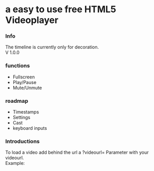 # a easy to use free HTML5 Videoplayer

### Info
The timeline is currently only for decoration.
<br>
V 1.0.0

### functions
- Fullscreen
- Play/Pause
- Mute/Unmute

### roadmap
- Timestamps
- Settings
- Cast
- keyboard inputs

### Introductions
To load a video add behind the url a ?videourl= Parameter with your videourl.
<br>
Example:
